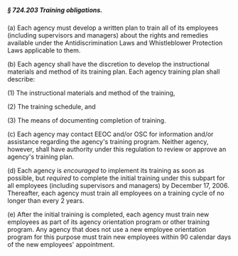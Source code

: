 ##### § 724.203 Training obligations. #####

(a) Each agency must develop a written plan to train all of its employees (including supervisors and managers) about the rights and remedies available under the Antidiscrimination Laws and Whistleblower Protection Laws applicable to them.

(b) Each agency shall have the discretion to develop the instructional materials and method of its training plan. Each agency training plan shall describe:

(1) The instructional materials and method of the training,

(2) The training schedule, and

(3) The means of documenting completion of training.

(c) Each agency may contact EEOC and/or OSC for information and/or assistance regarding the agency's training program. Neither agency, however, shall have authority under this regulation to review or approve an agency's training plan.

(d) Each agency is *encouraged* to implement its training as soon as possible, but *required* to complete the initial training under this subpart for all employees (including supervisors and managers) by December 17, 2006. Thereafter, each agency must train all employees on a training cycle of no longer than every 2 years.

(e) After the initial training is completed, each agency must train new employees as part of its agency orientation program or other training program. Any agency that does not use a new employee orientation program for this purpose must train new employees within 90 calendar days of the new employees' appointment.